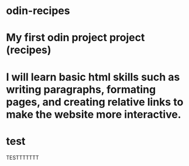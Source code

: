# odin-recipes
# My first odin project project (recipes)

# I will learn basic html skills such as writing paragraphs,  formating pages, and creating relative links to make the website more interactive.

# test

TESTTTTTTT